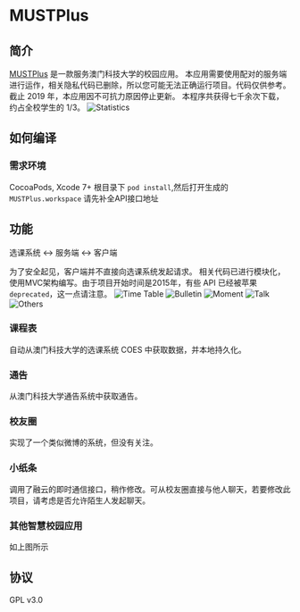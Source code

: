 # MUSTPlus
## 简介
[MUSTPlus](https://must.plus) 是一款服务澳门科技大学的校园应用。
本应用需要使用配对的服务端进行运作，相关隐私代码已删除，所以您可能无法正确运行项目。代码仅供参考。
截止 2019 年，本应用因不可抗力原因停止更新。
本程序共获得七千余次下载，约占全校学生的 1/3。
![Statistics](https://raw.githubusercontent.com/MUSTPlus/MUSTPlus/master/ana.png)

## 如何编译
### 需求环境
CocoaPods, Xcode 7+
根目录下 `pod install`,然后打开生成的`MUSTPlus.workspace`
请先补全API接口地址

## 功能
选课系统 <-> 服务端 <-> 客户端

为了安全起见，客户端并不直接向选课系统发起请求。
相关代码已进行模块化，使用MVC架构编写。由于项目开始时间是2015年，有些 API 已经被苹果 `deprecated`，这一点请注意。
![Time Table](https://github.com/MUSTPlus/MUSTPlus/raw/master/preview1.png)
![Bulletin](https://github.com/MUSTPlus/MUSTPlus/raw/master/preview2.png)
![Moment](https://github.com/MUSTPlus/MUSTPlus/raw/master/preview3.png)
![Talk](https://github.com/MUSTPlus/MUSTPlus/raw/master/preview4.png)
![Others](https://github.com/MUSTPlus/MUSTPlus/raw/master/preview5.png)

### 课程表
自动从澳门科技大学的选课系统 COES 中获取数据，并本地持久化。

### 通告
从澳门科技大学通告系统中获取通告。

### 校友圈
实现了一个类似微博的系统，但没有关注。

### 小纸条
调用了融云的即时通信接口，稍作修改。可从校友圈直接与他人聊天，若要修改此项目，请考虑是否允许陌生人发起聊天。

### 其他智慧校园应用
如上图所示

## 协议
GPL v3.0

